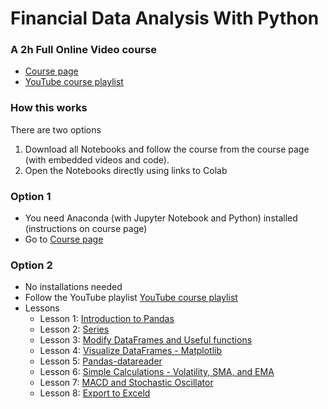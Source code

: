 # Financial Data Analysis With Python

### A 2h Full Online Video course
- [Course page](https://www.learnpythonwithrune.org/start-python-with-pandas-for-financial-analysis/)
- [YouTube course playlist](https://youtube.com/playlist?list=PLvMRWNpDTNwQF6t_Tq7aVX0AI6H1avSpv)

### How this works
There are two options
1. Download all Notebooks and follow the course from the course page (with embedded videos and code).
2. Open the Notebooks directly using links to Colab


### Option 1
- You need Anaconda (with Jupyter Notebook and Python) installed (instructions on course page)
- Go to [Course page](https://www.learnpythonwithrune.org/start-python-with-pandas-for-financial-analysis/)

### Option 2
- No installations needed
- Follow the YouTube playlist [YouTube course playlist](https://youtube.com/playlist?list=PLvMRWNpDTNwQF6t_Tq7aVX0AI6H1avSpv)
- Lessons
  - Lesson 1: [Introduction to Pandas](https://colab.research.google.com/github/LearnPythonWithRune/FinancialDataAnalysisWithPython/blob/main/01%20-%20Introduction%20to%20Pandas.ipynb)
  - Lesson 2: [Series](https://colab.research.google.com/github/LearnPythonWithRune/FinancialDataAnalysisWithPython/blob/main/02%20-%20Series.ipynb)
  - Lesson 3: [Modify DataFrames and Useful functions](https://colab.research.google.com/github/LearnPythonWithRune/FinancialDataAnalysisWithPython/blob/main/03%20-%20Work%20with%20DataFrames.ipynb)
  - Lesson 4: [Visualize DataFrames - Matplotlib](https://colab.research.google.com/github/LearnPythonWithRune/FinancialDataAnalysisWithPython/blob/main/04%20-%20Visualize%20DataFrames%20-%20Matplotlib.ipynb)
  - Lesson 5: [Pandas-datareader](https://colab.research.google.com/github/LearnPythonWithRune/FinancialDataAnalysisWithPython/blob/main/05%20-%20Pandas%20Datareader.ipynb)
  - Lesson 6: [Simple Calculations - Volatility, SMA, and EMA](https://colab.research.google.com/github/LearnPythonWithRune/FinancialDataAnalysisWithPython/blob/main/06%20-%20Simple%20Calculations%20-%20Volatility%2C%20SMA%2C%20and%20EMA.ipynb)
  - Lesson 7: [MACD and Stochastic Oscillator](https://colab.research.google.com/github/LearnPythonWithRune/FinancialDataAnalysisWithPython/blob/main/07%20-%20MACD%20and%20Stochastic.ipynb)
  - Lesson 8: [Export to Exceld](https://colab.research.google.com/github/LearnPythonWithRune/FinancialDataAnalysisWithPython/blob/main/08%20-%20Export%20to%20Excel.ipynb)
